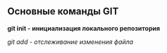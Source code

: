 ## Основные команды GIT

**git init - инициализация локального репозитория**

*git add - отслеживание изменения файла*